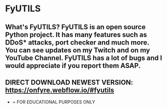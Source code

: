 # FyUTILS
What's FyUTILS? FyUTILS is an open source Python project. It has many features such as DDoS* attacks, port checker and much more. You can see updates on my Twitch and on my YouTube Channel. FyUTILS has a lot of bugs and I would appreciate if you report them ASAP.
-------------------------------------
DIRECT DOWNLOAD NEWEST VERSION: https://onfyre.webflow.io/#fyutils
-------------------------------------
* = FOR EDUCATIONAL PURPOSES ONLY
